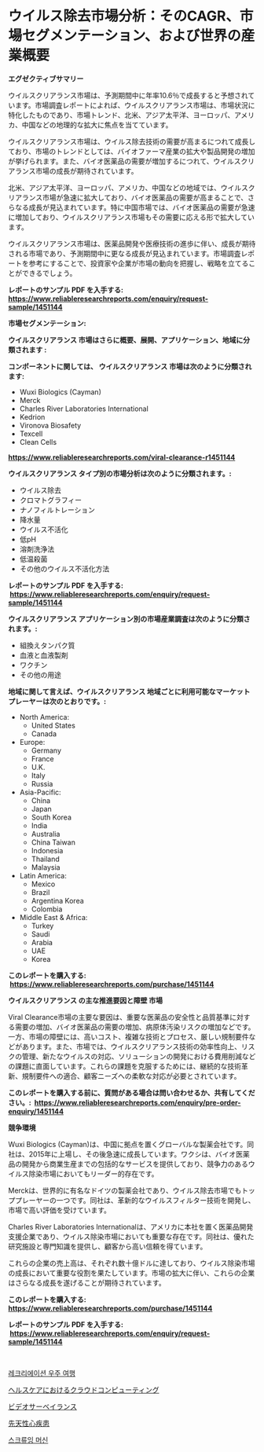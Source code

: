 <p><h1>ウイルス除去市場分析：そのCAGR、市場セグメンテーション、および世界の産業概要</h1></p><p><strong>エグゼクティブサマリー</strong></p>
<p><p>ウイルスクリアランス市場は、予測期間中に年率10.6％で成長すると予想されています。市場調査レポートによれば、ウイルスクリアランス市場は、市場状況に特化したものであり、市場トレンド、北米、アジア太平洋、ヨーロッパ、アメリカ、中国などの地理的な拡大に焦点を当てています。</p><p>ウイルスクリアランス市場は、ウイルス除去技術の需要が高まるにつれて成長しており、市場のトレンドとしては、バイオファーマ産業の拡大や製品開発の増加が挙げられます。また、バイオ医薬品の需要が増加するにつれて、ウイルスクリアランス市場の成長が期待されています。</p><p>北米、アジア太平洋、ヨーロッパ、アメリカ、中国などの地域では、ウイルスクリアランス市場が急速に拡大しており、バイオ医薬品の需要が高まることで、さらなる成長が見込まれています。特に中国市場では、バイオ医薬品の需要が急速に増加しており、ウイルスクリアランス市場もその需要に応える形で拡大しています。</p><p>ウイルスクリアランス市場は、医薬品開発や医療技術の進歩に伴い、成長が期待される市場であり、予測期間中に更なる成長が見込まれています。市場調査レポートを参考にすることで、投資家や企業が市場の動向を把握し、戦略を立てることができるでしょう。</p></p>
<p><strong>レポートのサンプル PDF を入手する: <a href="https://www.reliableresearchreports.com/enquiry/request-sample/1451144">https://www.reliableresearchreports.com/enquiry/request-sample/1451144</a></strong></p>
<p><strong>市場セグメンテーション:</strong></p>
<p><strong> ウイルスクリアランス 市場はさらに概要、展開、アプリケーション、地域に分類されます :</strong></p>
<p><strong>コンポーネントに関しては、 ウイルスクリアランス 市場は次のように分類されます: &nbsp;</strong></p>
<p><ul><li>Wuxi Biologics (Cayman)</li><li>Merck</li><li>Charles River Laboratories International</li><li>Kedrion</li><li>Vironova Biosafety</li><li>Texcell</li><li>Clean Cells</li></ul></p>
<p><strong><a href="https://www.reliableresearchreports.com/viral-clearance-r1451144">https://www.reliableresearchreports.com/viral-clearance-r1451144</a></strong></p>
<p><strong> ウイルスクリアランス タイプ別の市場分析は次のように分類されます。:</strong></p>
<p><ul><li>ウイルス除去</li><li>クロマトグラフィー</li><li>ナノフィルトレーション</li><li>降水量</li><li>ウイルス不活化</li><li>低pH</li><li>溶剤洗浄法</li><li>低温殺菌</li><li>その他のウイルス不活化方法</li></ul></p>
<p><strong>レポートのサンプル PDF を入手する: &nbsp;<a href="https://www.reliableresearchreports.com/enquiry/request-sample/1451144">https://www.reliableresearchreports.com/enquiry/request-sample/1451144</a></strong></p>
<p><strong> ウイルスクリアランス アプリケーション別の市場産業調査は次のように分類されます。:</strong></p>
<p><ul><li>組換えタンパク質</li><li>血液と血液製剤</li><li>ワクチン</li><li>その他の用途</li></ul></p>
<p><strong>地域に関して言えば、ウイルスクリアランス 地域ごとに利用可能なマーケットプレーヤーは次のとおりです。:</strong></p>
<p><ul>
    <li>
        North America:
        <ul>
            <li>United States</li>
            <li>Canada</li>
        </ul>
    </li>
    <li>
        Europe:
        <ul>
            <li>Germany</li>
            <li>France</li>
            <li>U.K.</li>
            <li>Italy</li>
            <li>Russia</li>
        </ul>
    </li>
    <li>
        Asia-Pacific:
        <ul>
            <li>China</li>
            <li>Japan</li>
            <li>South Korea</li>
            <li>India</li>
            <li>Australia</li>
            <li>China Taiwan</li>
            <li>Indonesia</li>
            <li>Thailand</li>
            <li>Malaysia</li>
        </ul>
    </li>
    <li>
        Latin America:
        <ul>
            <li>Mexico</li>
            <li>Brazil</li>
            <li>Argentina Korea</li>
            <li>Colombia</li>
        </ul>
    </li>
    <li>
        Middle East & Africa:
        <ul>
            <li>Turkey</li>
            <li>Saudi</li>
            <li>Arabia</li>
            <li>UAE</li>
            <li>Korea</li>
        </ul>
    </li>
    </ul></p>
<p><strong>このレポートを購入する: &nbsp;<a href="https://www.reliableresearchreports.com/purchase/1451144">https://www.reliableresearchreports.com/purchase/1451144</a></strong></p>
<p><strong>ウイルスクリアランス の主な推進要因と障壁 市場</strong></p>
<p><p>Viral Clearance市場の主要な要因は、重要な医薬品の安全性と品質基準に対する需要の増加、バイオ医薬品の需要の増加、病原体汚染リスクの増加などです。一方、市場の障壁には、高いコスト、複雑な技術とプロセス、厳しい規制要件などがあります。また、市場では、ウイルスクリアランス技術の効率性向上、リスクの管理、新たなウイルスの対応、ソリューションの開発における費用削減などの課題に直面しています。これらの課題を克服するためには、継続的な技術革新、規制要件への適合、顧客ニーズへの柔軟な対応が必要とされています。</p></p>
<p><strong>このレポートを購入する前に、質問がある場合は問い合わせるか、共有してください。:&nbsp; <a href="https://www.reliableresearchreports.com/enquiry/pre-order-enquiry/1451144">https://www.reliableresearchreports.com/enquiry/pre-order-enquiry/1451144</a></strong></p>
<p><strong>競争環境</strong></p>
<p><p>Wuxi Biologics (Cayman)は、中国に拠点を置くグローバルな製薬会社です。同社は、2015年に上場し、その後急速に成長しています。ワクシは、バイオ医薬品の開発から商業生産までの包括的なサービスを提供しており、競争力のあるウイルス除染市場においてもリーダー的存在です。</p><p>Merckは、世界的に有名なドイツの製薬会社であり、ウイルス除去市場でもトッププレーヤーの一つです。同社は、革新的なウイルスフィルター技術を開発し、市場で高い評価を受けています。</p><p>Charles River Laboratories Internationalは、アメリカに本社を置く医薬品開発支援企業であり、ウイルス除染市場においても重要な存在です。同社は、優れた研究施設と専門知識を提供し、顧客から高い信頼を得ています。</p><p>これらの企業の売上高は、それぞれ数十億ドルに達しており、ウイルス除染市場の成長において重要な役割を果たしています。市場の拡大に伴い、これらの企業はさらなる成長を遂げることが期待されています。</p></p>
<p><strong>このレポートを購入する: &nbsp; <a href="https://www.reliableresearchreports.com/purchase/1451144">https://www.reliableresearchreports.com/purchase/1451144</a></strong></p>
<p><strong>レポートのサンプル PDF を入手する: &nbsp;<a href="https://www.reliableresearchreports.com/enquiry/request-sample/1451144">https://www.reliableresearchreports.com/enquiry/request-sample/1451144</a></strong><strong></strong></p>
<p>&nbsp;</p>
<p><p><a href="https://medium.com/@lizaheller2023/%EB%A0%88%ED%81%AC%EB%A6%AC%EC%97%90%EC%9D%B4%EC%85%98-%EC%9A%B0%EC%A3%BC-%EC%97%AC%ED%96%89-%EC%8B%9C%EC%9E%A5-%EC%9D%B8%EC%82%AC%EC%9D%B4%ED%8A%B8-%EC%8B%9C%EC%9E%A5-%EB%8F%99%ED%96%A5-%EC%84%B1%EC%9E%A5-2024%EB%85%84%EB%B6%80%ED%84%B0-2031%EB%85%84%EA%B9%8C%EC%A7%80-%EC%98%88%EC%83%81%EB%90%9C-%EC%98%88%EC%B8%A1-7cc1c95cc392">레크리에이션 우주 여행</a></p><p><a href="https://medium.com/@colbu56546/%E5%8C%BB%E7%99%82%E5%88%86%E9%87%8E%E3%81%AB%E3%81%8A%E3%81%91%E3%82%8B%E3%82%AF%E3%83%A9%E3%82%A6%E3%83%89%E3%82%B3%E3%83%B3%E3%83%94%E3%83%A5%E3%83%BC%E3%83%86%E3%82%A3%E3%83%B3%E3%82%B0%E3%81%AE%E5%B8%82%E5%A0%B4%E5%88%86%E6%9E%90-%E3%81%9D%E3%81%AEcagr-%E5%B8%82%E5%A0%B4%E3%82%BB%E3%82%B0%E3%83%A1%E3%83%B3%E3%83%86%E3%83%BC%E3%82%B7%E3%83%A7%E3%83%B3-%E3%81%8A%E3%82%88%E3%81%B3%E3%82%B0%E3%83%AD%E3%83%BC%E3%83%90%E3%83%AB%E7%94%A3%E6%A5%AD%E6%A6%82%E8%A6%81-dd07da8ad423">ヘルスケアにおけるクラウドコンピューティング</a></p><p><a href="https://github.com/EthanMorar2011/Market-Research-Report-List-1/blob/main/893692020758.md">ビデオサーベイランス</a></p><p><a href="https://medium.com/@barrycuda1974/%E5%85%88%E5%A4%A9%E6%80%A7%E5%BF%83%E7%96%BE%E6%82%A3%E5%B8%82%E5%A0%B4%E5%B1%95%E6%9C%9B-%E7%94%A3%E6%A5%AD%E6%A6%82%E8%A6%81%E3%81%A8%E4%BA%88%E6%B8%AC-2024%E5%B9%B4%E3%81%8B%E3%82%892031%E5%B9%B4-c518ccfc7270">先天性心疾患</a></p><p><a href="https://github.com/wallacBahrtyinger567686/Market-Research-Report-List-1/blob/main/236248519212.md">스크류잉 머신</a></p></p>